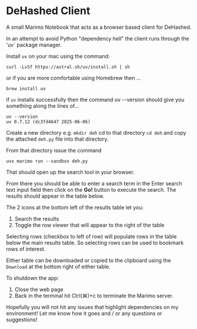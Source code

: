 # DeHashed Client

A small Marimo Notebook that acts as a browser based client for
DeHashed.


In an attempt to avoid Python "dependency hell" the client runs
through the 'uv` package manager.

Install `uv` on your mac using the command:

```
curl -LsSf https://astral.sh/uv/install.sh | sh
```

or if you are more comfortable using Homebrew then ...


```
brew install uv
```

if `uv` installs successfully then the command uv --version
should give you something along the lines of...

```
uv --version 
uv 0.7.12 (dc3fd4647 2025-06-06)
```

Create a new directory e.g. `mkdir deh` cd to that directory `cd
deh` and copy the attached `deh.py` file into that directory.

From that directory issue the command

```
uvx marimo run --sandbox deh.py
```

That should open up the search tool in your browser. 

From there you should be able to enter a search term in the Enter
search text input field then click on the **Go!** button to execute
the search. The results should appear in the table below.  

The 2 icons at the bottom left of the results table let you:

1. Search the results
2. Toggle the row viewer that will appear to the right of the
   table

Selecting rows (checkbox to left of row) will populate rows in
the table below the main results table. So selecting rows can be
used to bookmark rows of interest.

Either table can be downloaded or copied to the clipboard using the
`Download` at the bottom right of either table.

To shutdown the app:

1. Close the web page
2. Back in the terminal hit Ctrl(⌘)+c to terminate the Marimo
   server.

Hopefully you will not hit any issues that highlight dependencies
on my environment!  Let me know how it goes and / or any
questions or suggestions!
